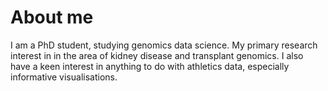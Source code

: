 # About me
I am a PhD student, studying genomics data science. My primary research interest in in the area of kidney disease and transplant genomics. I also have a keen interest in anything to do with athletics data, especially informative visualisations.
<!--
**kane-collins/kane-collins** is a ✨ _special_ ✨ repository because its `README.md` (this file) appears on your GitHub profile.

I am a PhD student, studying genomics data science. My primary research interest in in the area of kidney disease and transplant genomics. I also have a keen interest in anything to do with athletics data, especially informative visualisations.
